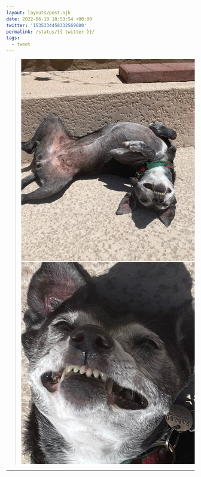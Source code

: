 ```yaml
---
layout: layouts/post.njk
date: 2022-06-10 18:53:54 +00:00
twitter: '1535334458332569600'
permalink: /status/{{ twitter }}/
tags: 
  - tweet
---
```


> ![a dog laying on her back, sunning her belly with a big toothy grin](/img/1535334458332569600-FU6aiprUEAAb9mf.jpg)
> ![a rotated close-up of the her derpy smile](/img/1535334458332569600-FU6aQBYVUAAQu0N.jpg)

---
